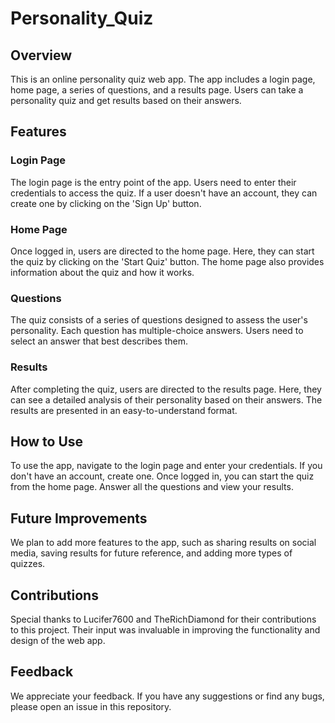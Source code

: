 # Personality_Quiz

## Overview
This is an online personality quiz web app. The app includes a login page, home page, a series of questions, and a results page. Users can take a personality quiz and get results based on their answers.

## Features

### Login Page
The login page is the entry point of the app. Users need to enter their credentials to access the quiz. If a user doesn't have an account, they can create one by clicking on the 'Sign Up' button.

### Home Page
Once logged in, users are directed to the home page. Here, they can start the quiz by clicking on the 'Start Quiz' button. The home page also provides information about the quiz and how it works.

### Questions
The quiz consists of a series of questions designed to assess the user's personality. Each question has multiple-choice answers. Users need to select an answer that best describes them.

### Results
After completing the quiz, users are directed to the results page. Here, they can see a detailed analysis of their personality based on their answers. The results are presented in an easy-to-understand format.

## How to Use
To use the app, navigate to the login page and enter your credentials. If you don't have an account, create one. Once logged in, you can start the quiz from the home page. Answer all the questions and view your results.

## Future Improvements
We plan to add more features to the app, such as sharing results on social media, saving results for future reference, and adding more types of quizzes.

## Contributions
Special thanks to Lucifer7600 and TheRichDiamond for their contributions to this project. Their input was invaluable in improving the functionality and design of the web app.

## Feedback
We appreciate your feedback. If you have any suggestions or find any bugs, please open an issue in this repository.

